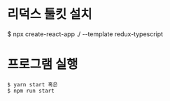 # 리덕스 툴킷 설치

$ npx create-react-app ./ --template redux-typescript   

# 프로그램 실행
`$ yarn start 혹은`   
`$ npm run start`